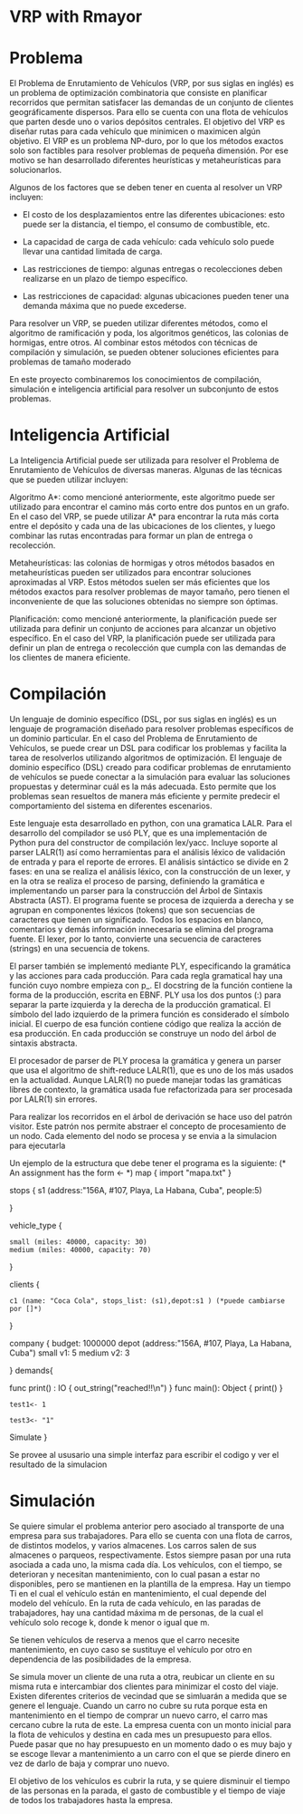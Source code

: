# VRP with Rmayor 

# Problema
El Problema de Enrutamiento de Vehículos (VRP, por sus siglas en inglés) es un problema de optimización combinatoria que consiste en planificar recorridos que permitan satisfacer las demandas de un conjunto de clientes geográficamente dispersos. Para ello se cuenta con una flota de vehículos que parten desde uno o varios depósitos centrales. El objetivo del VRP es diseñar rutas para cada vehículo que minimicen o maximicen algún objetivo. El VRP es un problema NP-duro, por lo que los métodos exactos solo son factibles para resolver problemas de pequeña dimensión. Por ese motivo se han desarrollado diferentes heurísticas y metaheurísticas para solucionarlos.

Algunos de los factores que se deben tener en cuenta al resolver un VRP incluyen:

- El costo de los desplazamientos entre las diferentes ubicaciones: esto puede ser la distancia, el tiempo, el consumo de combustible, etc.

- La capacidad de carga de cada vehículo: cada vehículo solo puede llevar una cantidad limitada de carga.

- Las restricciones de tiempo: algunas entregas o recolecciones deben realizarse en un plazo de tiempo específico.

- Las restricciones de capacidad: algunas ubicaciones pueden tener una demanda máxima que no puede excederse.

Para resolver un VRP, se pueden utilizar diferentes métodos, como el algoritmo de ramificación y poda, los algoritmos genéticos, las colonias de hormigas, entre otros. Al combinar estos métodos con técnicas de compilación y simulación, se pueden obtener soluciones eficientes para problemas de tamaño moderado

 En este proyecto combinaremos los conocimientos de compilación, simulación e inteligencia artificial para resolver un subconjunto de estos problemas. 

# Inteligencia Artificial

La Inteligencia Artificial puede ser utilizada para resolver el Problema de Enrutamiento de Vehículos de diversas maneras. Algunas de las técnicas que se pueden utilizar incluyen:

Algoritmo A*: como mencioné anteriormente, este algoritmo puede ser utilizado para encontrar el camino más corto entre dos puntos en un grafo. En el caso del VRP, se puede utilizar A* para encontrar la ruta más corta entre el depósito y cada una de las ubicaciones de los clientes, y luego combinar las rutas encontradas para formar un plan de entrega o recolección.

Metaheurísticas: las colonias de hormigas y otros métodos basados en metaheurísticas pueden ser utilizados para encontrar soluciones aproximadas al VRP. Estos métodos suelen ser más eficientes que los métodos exactos para resolver problemas de mayor tamaño, pero tienen el inconveniente de que las soluciones obtenidas no siempre son óptimas.

Planificación: como mencioné anteriormente, la planificación puede ser utilizada para definir un conjunto de acciones para alcanzar un objetivo específico. En el caso del VRP, la planificación puede ser utilizada para definir un plan de entrega o recolección que cumpla con las demandas de los clientes de manera eficiente.

# Compilación

Un lenguaje de dominio específico (DSL, por sus siglas en inglés) es un lenguaje de programación diseñado para resolver problemas específicos de un dominio particular. En el caso del Problema de Enrutamiento de Vehículos, se puede crear un DSL para codificar los problemas y facilita la tarea de resolverlos utilizando algoritmos de optimización.
El lenguaje de dominio específico (DSL) creado para codificar problemas de enrutamiento de vehículos se puede conectar a la simulación para evaluar las soluciones propuestas y determinar cuál es la más adecuada. Esto permite que los problemas sean resueltos de manera más eficiente y permite predecir el comportamiento del sistema en diferentes escenarios.

Este lenguaje esta desarrollado en python, con una gramatica LALR. Para el desarrollo del compilador se usó PLY, que es una implementación de Python pura del
constructor de compilación lex/yacc. Incluye soporte al parser LALR(1) así como herramientas
para el análisis léxico de validación de entrada y para el reporte de errores. El análisis sintáctico se divide en 2 fases: en una se realiza el análisis léxico, con la construcción
de un lexer, y en la otra se realiza el proceso de parsing, definiendo la gramática e implementando un parser para la construcción del Árbol de Sintaxis Abstracta (AST).
El programa fuente se procesa de izquierda a derecha y se agrupan en componentes
léxicos (tokens) que son secuencias de caracteres que tienen un significado. Todos los espacios
en blanco, comentarios y demás información innecesaria se elimina del programa fuente. El
lexer, por lo tanto, convierte una secuencia de caracteres (strings) en una secuencia de tokens.

El parser también se implementó mediante PLY, especificando la gramática y las acciones para
cada producción. Para cada regla gramatical hay una función cuyo nombre empieza con p_. El
docstring de la función contiene la forma de la producción, escrita en EBNF. PLY usa los dos puntos (:) para separar la parte izquierda y la derecha de la producción gramatical. El símbolo del lado izquierdo de la primera función es considerado el símbolo
inicial. El cuerpo de esa función contiene código que realiza la acción de esa producción.
En cada producción se construye un nodo del árbol de sintaxis abstracta.

El procesador de parser de PLY procesa la gramática y genera un parser que usa el algoritmo de
shift-reduce LALR(1), que es uno de los más usados en la actualidad. Aunque LALR(1) no puede
manejar todas las gramáticas libres de contexto, la gramática usada fue refactorizada
para ser procesada por LALR(1) sin errores.

Para realizar los recorridos en el árbol de derivación se hace uso del patrón visitor. Este patrón nos permite abstraer el concepto de procesamiento de un nodo. Cada elemento del nodo se procesa y se envia a la simulacion para ejecutarla

Un ejemplo de la estructura que debe tener el programa es la siguiente:
(* An assignment has the form <id> <- <expr> *)
map {
    import "mapa.txt"
}

stops {
    s1 (address:"156A, #107, Playa, La Habana, Cuba", people:5)

}

vehicle_type {
    
    small (miles: 40000, capacity: 30)
    medium (miles: 40000, capacity: 70)
}

clients {
    
    c1 (name: "Coca Cola", stops_list: (s1),depot:s1 ) (*puede cambiarse por []*)

}

company {
    budget: 1000000
    depot (address:"156A, #107, Playa, La Habana, Cuba")
    small v1: 5
    medium v2: 3

}
demands{

func print() : IO {
        out_string("reached!!\n")
    }
func main(): Object {
        print()
    }

    test1<- 1

    test3<- "1"
Simulate
}

Se provee al ususario una simple interfaz para escribir el codigo y ver el resultado de la simulacion
# Simulación

Se quiere simular el problema anterior pero asociado al transporte de una empresa para sus trabajadores.
Para ello se cuenta con una flota de carros, de distintos modelos, y varios almacenes. Los
carros salen de sus almacenes o parqueos, respectivamente. Estos siempre pasan por una ruta asociada a cada uno, la misma cada día.
Los vehículos, con el tiempo, se deterioran y necesitan mantenimiento, con lo
cual pasan a estar no disponibles, pero se mantienen en la plantilla de la empresa.
Hay un tiempo Ti en el cual el vehículo están en mantenimiento, el cual depende
del modelo del vehículo.
En la ruta de cada vehículo, en las paradas de trabajadores, hay una cantidad
máxima m de personas, de la cual el vehículo solo recoge k, donde k menor o igual que
m.

Se tienen vehículos de reserva a menos que el carro necesite mantenimiento, en cuyo caso se sustituye el
vehículo por otro en dependencia de las posibilidades de la empresa.

Se simula mover un cliente de una ruta a otra, reubicar un cliente en su misma ruta e intercambiar dos clientes para minimizar el costo del viaje. 
Existen diferentes criterios de vecindad que se simluarán a medida que se genere el lenguaje.
Cuando un carro no cubre su ruta porque esta en mantenimiento en el tiempo de comprar un nuevo carro, el carro mas cercano cubre la ruta de este.
La empresa cuenta con un monto inicial para la flota de vehiculos y destina en cada mes un presupuesto para ellos. 
Puede pasar que no hay presupuesto en un momento dado o es muy bajo y 
se escoge llevar a mantenimiento a un carro con el que se pierde dinero en vez de darlo de baja y comprar uno nuevo.
	
El objetivo de los vehículos es cubrir la ruta, y se quiere disminuir el tiempo de las personas en la parada, 
el gasto de combustible y el tiempo de viaje de todos los trabajadores hasta la empresa.
